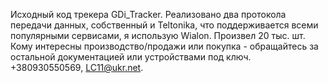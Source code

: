 Исходный код трекера GDi_Tracker. Реализовано два протокола передачи данных, собственный и Teltonika, что поддерживается всеми популярными сервисами, я использую Wialon. Произвел 20 тыс. шт. Кому интересны производство/продажи или покупка - обращайтесь за остальной документацией или устройствами под ключ. 
+380930550569, LC11@ukr.net.
